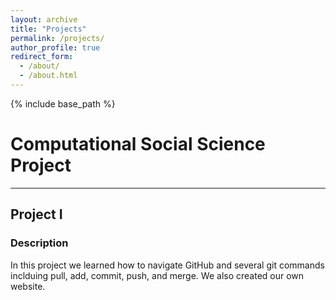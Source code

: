 ```yaml
---
layout: archive
title: "Projects"
permalink: /projects/
author_profile: true
redirect_form:
  - /about/
  - /about.html
---
```

{% include base_path %}

# Computational Social Science Project
_______

## Project I 
### Description 
In this project we learned how to navigate GitHub and several git commands inclduing pull, add, commit, push, and merge.
We also created our own website. 
